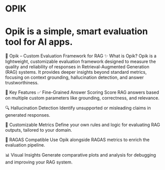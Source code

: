 # OPIK
# Opik is a simple, smart evaluation tool for AI apps.
🧠 Opik – Custom Evaluation Framework for RAG
✨ What is Opik?
Opik is a lightweight, customizable evaluation framework designed to measure the quality and reliability of responses in Retrieval-Augmented Generation (RAG) systems. It provides deeper insights beyond standard metrics, focusing on context grounding, hallucination detection, and answer trustworthiness.

🎯 Key Features
✅ Fine-Grained Answer Scoring
Score RAG answers based on multiple custom parameters like grounding, correctness, and relevance.

🔍 Hallucination Detection
Identify unsupported or misleading claims in generated responses.

📐 Customizable Metrics
Define your own rules and logic for evaluating RAG outputs, tailored to your domain.

🧪 RAGAS Compatible
Use Opik alongside RAGAS metrics to enrich the evaluation pipeline.

📊 Visual Insights
Generate comparative plots and analysis for debugging and improving your RAG system.

